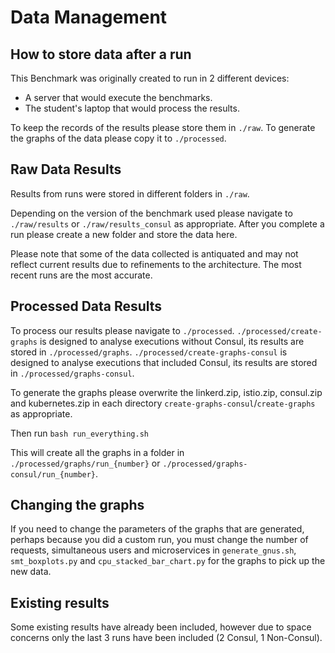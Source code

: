 # Data Management

## How to store data after a run
This Benchmark was originally created to run in 2 different devices:
 * A server that would execute the benchmarks.
 * The student's laptop that would process the results.

To keep the records of the results please store them in `./raw`.
To generate the graphs of the data please copy it to `./processed`.

## Raw Data Results
Results from runs were stored in different folders in `./raw`.

Depending on the version of the benchmark used please navigate to `./raw/results` or `./raw/results_consul` as appropriate.
After you complete a run please create a new folder and store the data here.

Please note that some of the data collected is antiquated and may not reflect current results due to refinements to the architecture. The most recent runs are the most accurate.

## Processed Data Results
To process our results please navigate to `./processed`.
`./processed/create-graphs` is designed to analyse executions without Consul, its results are stored in `./processed/graphs`.
`./processed/create-graphs-consul` is designed to analyse executions that included Consul, its results are stored in `./processed/graphs-consul`.

To generate the graphs please overwrite the linkerd.zip, istio.zip, consul.zip and kubernetes.zip in each directory `create-graphs-consul`/`create-graphs` as appropriate.

Then run `bash run_everything.sh`

This will create all the graphs in a folder in `./processed/graphs/run_{number}` or `./processed/graphs-consul/run_{number}`.

## Changing the graphs
If you need to change the parameters of the graphs that are generated, perhaps because you did a custom run, you must change the number of requests, simultaneous users and microservices in `generate_gnus.sh`, `smt_boxplots.py` and `cpu_stacked_bar_chart.py` for the graphs to pick up the new data.

## Existing results
Some existing results have already been included, however due to space concerns only the last 3 runs have been included (2 Consul, 1 Non-Consul).